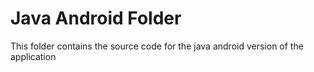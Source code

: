 # Java Android Folder
This folder contains the source code for the java android version of the application
